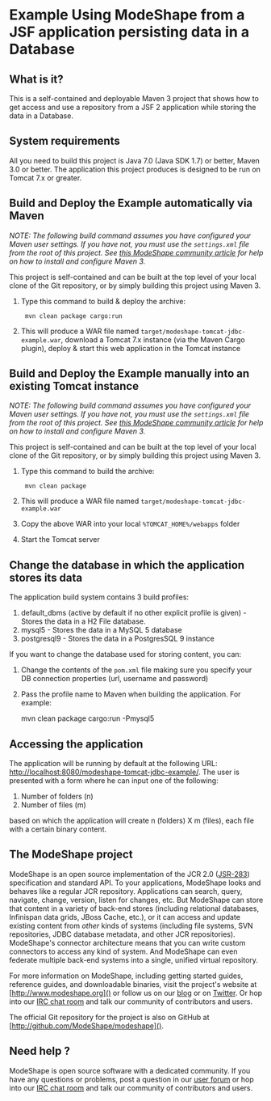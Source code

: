 Example Using ModeShape from a JSF application persisting data in a Database
============================================================================

What is it?
-----------

This is a self-contained and deployable Maven 3 project that shows how to get access and use a repository from
a JSF 2 application while storing the data in a Database.

System requirements
-------------------

All you need to build this project is Java 7.0 (Java SDK 1.7) or better, Maven 3.0 or better.
The application this project produces is designed to be run on Tomcat 7.x or greater.

Build and Deploy the Example automatically via Maven
-----------------------------------------------------
_NOTE: The following build command assumes you have configured your Maven user settings. If you have not, you must use the `settings.xml`
file from the root of this project. See [this ModeShape community article](http://community.jboss.org/wiki/ModeShapeandMaven)
for help on how to install and configure Maven 3._

This project is self-contained and can be built at the top level of your local clone of the Git repository, or by simply building this project
using Maven 3.

1. Type this command to build & deploy the archive:

        mvn clean package cargo:run

2. This will produce a WAR file named `target/modeshape-tomcat-jdbc-example.war`, download a Tomcat 7.x instance (via the Maven Cargo plugin),
deploy & start this web application in the Tomcat instance

Build and Deploy the Example manually into an existing Tomcat instance
----------------------------------------------------------------------
_NOTE: The following build command assumes you have configured your Maven user settings. If you have not, you must use the `settings.xml`
file from the root of this project. See [this ModeShape community article](http://community.jboss.org/wiki/ModeShapeandMaven)
for help on how to install and configure Maven 3._

This project is self-contained and can be built at the top level of your local clone of the Git repository, or by simply building this project
using Maven 3.

1. Type this command to build the archive:

        mvn clean package

2. This will produce a WAR file named `target/modeshape-tomcat-jdbc-example.war`
3. Copy the above WAR into your local `%TOMCAT_HOME%/webapps` folder
4. Start the Tomcat server

Change the database in which the application stores its data
-------------------------------------------------------------
The application build system contains 3 build profiles:

1. default_dbms (active by default if no other explicit profile is given) - Stores the data in a H2 File database.
2. mysql5 - Stores the data in a MySQL 5 database
3. postgresql9 - Stores the data in a PostgresSQL 9 instance

If you want to change the database used for storing content, you can:

1. Change the contents of the `pom.xml` file making sure you specify your DB connection properties (url, username and password)
2. Pass the profile name to Maven when building the application. For example:

   mvn clean package cargo:run -Pmysql5

Accessing the application
-------------------------

The application will be running by default at the following URL: <http://localhost:8080/modeshape-tomcat-jdbc-example/>.
The user is presented with a form where he can input one of the following:

1. Number of folders (n)
2. Number of files (m)

based on which the application will create n (folders) X m (files), each file with a certain binary content.

The ModeShape project
---------------------
ModeShape is an open source implementation of the JCR 2.0 
([JSR-283](http://www.jcp.org/en/jsr/detail?id=283])) specification and 
standard API. To your applications, ModeShape looks and behaves like a 
regular JCR repository. Applications can search, query, navigate, change, 
version, listen for changes, etc. But ModeShape can store that content 
in a variety of back-end stores (including relational databases, Infinispan 
data grids, JBoss Cache, etc.), or it can access and update existing content 
from *other* kinds of systems (including file systems, SVN repositories, 
JDBC database metadata, and other JCR repositories). ModeShape's connector 
architecture means that you can write custom connectors to access any 
kind of system. And ModeShape can even federate multiple back-end systems 
into a single, unified virtual repository.

For more information on ModeShape, including getting started guides, 
reference guides, and downloadable binaries, visit the project's website 
at [http://www.modeshape.org]() or follow us on our [blog](http://modeshape.wordpress.org) 
or on [Twitter](http://twitter.com/modeshape). Or hop into our 
[IRC chat room](http://www.jboss.org/modeshape/chat) and talk our community 
of contributors and users.

The official Git repository for the project is also on GitHub at 
[http://github.com/ModeShape/modeshape]().

Need help ?
-----------

ModeShape is open source software with a dedicated community. If you have 
any questions or problems, post a question in our 
[user forum](http://community.jboss.org/en/modeshape) or hop into our 
[IRC chat room](http://www.jboss.org/modeshape/chat) and talk our 
community of contributors and users.
